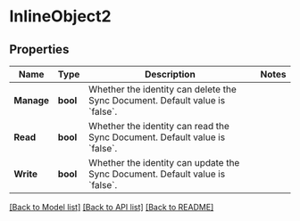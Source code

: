 # InlineObject2

## Properties

Name | Type | Description | Notes
------------ | ------------- | ------------- | -------------
**Manage** | **bool** | Whether the identity can delete the Sync Document. Default value is &#x60;false&#x60;. | 
**Read** | **bool** | Whether the identity can read the Sync Document. Default value is &#x60;false&#x60;. | 
**Write** | **bool** | Whether the identity can update the Sync Document. Default value is &#x60;false&#x60;. | 

[[Back to Model list]](../README.md#documentation-for-models) [[Back to API list]](../README.md#documentation-for-api-endpoints) [[Back to README]](../README.md)


